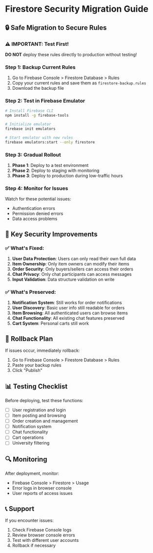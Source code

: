# Firestore Security Migration Guide

## 🔒 Safe Migration to Secure Rules

### ⚠️ IMPORTANT: Test First!
**DO NOT** deploy these rules directly to production without testing!

### Step 1: Backup Current Rules
1. Go to Firebase Console > Firestore Database > Rules
2. Copy your current rules and save them as `firestore-backup.rules`
3. Download the backup file

### Step 2: Test in Firebase Emulator
```bash
# Install Firebase CLI
npm install -g firebase-tools

# Initialize emulator
firebase init emulators

# Start emulator with new rules
firebase emulators:start --only firestore
```

### Step 3: Gradual Rollout
1. **Phase 1**: Deploy to a test environment
2. **Phase 2**: Deploy to staging with monitoring
3. **Phase 3**: Deploy to production during low-traffic hours

### Step 4: Monitor for Issues
Watch for these potential issues:
- Authentication errors
- Permission denied errors
- Data access problems

## 🔧 Key Security Improvements

### ✅ What's Fixed:
1. **User Data Protection**: Users can only read their own full data
2. **Item Ownership**: Only item owners can modify their items
3. **Order Security**: Only buyers/sellers can access their orders
4. **Chat Privacy**: Only chat participants can access messages
5. **Input Validation**: Data structure validation on write

### ✅ What's Preserved:
1. **Notification System**: Still works for order notifications
2. **User Discovery**: Basic user info still readable for orders
3. **Item Browsing**: All authenticated users can browse items
4. **Chat Functionality**: All existing chat features preserved
5. **Cart System**: Personal carts still work

## 🚨 Rollback Plan

If issues occur, immediately rollback:
1. Go to Firebase Console > Firestore Database > Rules
2. Paste your backup rules
3. Click "Publish"

## 📊 Testing Checklist

Before deploying, test these functions:
- [ ] User registration and login
- [ ] Item posting and browsing
- [ ] Order creation and management
- [ ] Notification system
- [ ] Chat functionality
- [ ] Cart operations
- [ ] University filtering

## 🔍 Monitoring

After deployment, monitor:
- Firebase Console > Firestore > Usage
- Error logs in browser console
- User reports of access issues

## 📞 Support

If you encounter issues:
1. Check Firebase Console logs
2. Review browser console errors
3. Test with different user accounts
4. Rollback if necessary
